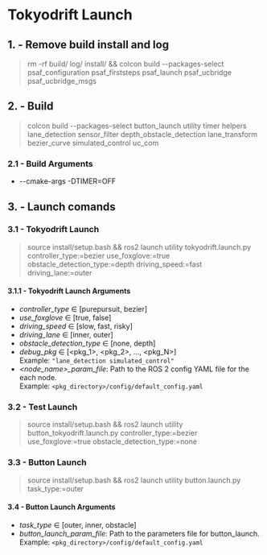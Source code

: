 # Tokyodrift Launch
## 1. - Remove build install and log
> rm -rf build/ log/ install/ && colcon build --packages-select  psaf_configuration psaf_firststeps psaf_launch psaf_ucbridge psaf_ucbridge_msgs  

## 2. - Build
> colcon build --packages-select button_launch utility timer helpers lane_detection sensor_filter depth_obstacle_detection lane_transform bezier_curve simulated_control uc_com

### 2.1 - Build Arguments
- --cmake-args -DTIMER=OFF

## 3. - Launch comands
### 3.1 - Tokyodrift Launch
> source install/setup.bash && ros2 launch utility tokyodrift.launch.py controller_type:=bezier use_foxglove:=true obstacle_detection_type:=depth driving_speed:=fast driving_lane:=outer

#### 3.1.1 - Tokyodrift Launch Arguments
- *controller_type* $\in$ [purepursuit, bezier] 
- *use_foxglove* $\in$ [true, false] 
- *driving_speed* $\in$ [slow, fast, risky] 
- *driving_lane* $\in$ [inner, outer]
- *obstacle_detection_type* $\in$ [none, depth]
- *debug_pkg* $\in$ [<pkg_1>, <pkg_2>, ..., <pkg_N>]  
    Example: `"lane_detection simulated_control"`
- *<node_name>_param_file*: Path to the ROS 2 config YAML file for the each node.  
    Example: `<pkg_directory>/config/default_config.yaml`  


### 3.2 - Test Launch
> source install/setup.bash && ros2 launch utility button_tokyodrift.launch.py controller_type:=bezier use_foxglove:=true obstacle_detection_type:=none

### 3.3 - Button Launch
> source install/setup.bash && ros2 launch utility button.launch.py task_type:=outer

#### 3.4 - Button Launch Arguments
- *task_type* $\in$ [outer, inner, obstacle] 
- *button_launch_param_file*: Path to the parameters file for button_launch.  
    Example: `<pkg_directory>/config/default_config.yaml` 